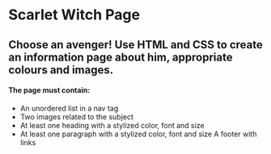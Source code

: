 # Scarlet Witch Page
Choose an avenger! 
Use HTML and CSS to create an information page about him, appropriate colours and images.
--
#### The page must contain:
* An unordered list in a nav tag
* Two images related to the subject
* At least one heading with a stylized color, font and size
* At least one paragraph with a stylized color, font and size
 A footer with links
